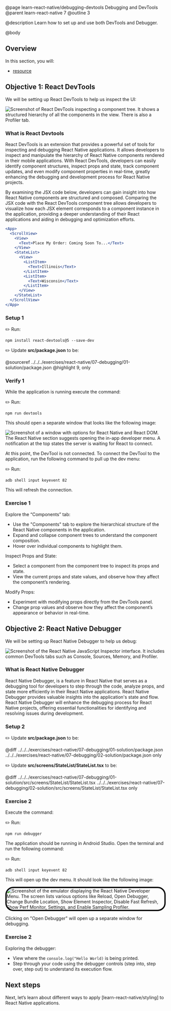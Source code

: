 @page learn-react-native/debugging-devtools Debugging and DevTools
@parent learn-react-native 7
@outline 3

@description Learn how to set up and use both DevTools and Debugger.

@body

## Overview

In this section, you will:

- [resource](https://reactnative.dev/docs/debugging)

## Objective 1: React DevTools

We will be setting up React DevTools to help us inspect the UI:

<img alt="Screenshot of React DevTools inspecting a component tree. It shows a structured hierarchy of all the components in the view. There is also a Profiler tab." src="../static/img/react-native/07-debugging-devtools/dev-tool-connected.png" style="max-width: 100%;"/>

### What is React Devtools

React DevTools is an extension that provides a powerful set of tools for inspecting and debugging React Native applications. It allows developers to inspect and manipulate the hierarchy of React Native components rendered in their mobile applications. With React DevTools, developers can easily identify component structures, inspect props and state, track component updates, and even modify component properties in real-time, greatly enhancing the debugging and development process for React Native projects.

By examining the JSX code below, developers can gain insight into how React Native components are structured and composed. Comparing the JSX code with the React DevTools component tree allows developers to visualize how each JSX element corresponds to a component instance in the application, providing a deeper understanding of their React applications and aiding in debugging and optimization efforts.

```jsx
<App>
  <ScrollView>
    <View>
      <Text>Place My Order: Coming Soon To...</Text>
    </View>
    <StateList>
      <View>
        <ListItem>
          <Text>Illinois</Text>
        </ListItem>
        <ListItem>
          <Text>Wisconsin</Text>
        </ListItem>
      </View>
    </StateList>
  </ScrollView>
</App>
```

### Setup 1

✏️ Run:

```shell
npm install react-devtools@5 --save-dev
```

✏️ Update **src/package.json** to be:

@sourceref ../../../exercises/react-native/07-debugging/01-solution/package.json
@highlight 9, only

### Verify 1

While the application is running execute the command:

✏️ Run:

```shell
npm run devtools
```

This should open a separate window that looks like the following image:

<img alt="Screenshot of a window with options for React Native and React DOM. The React Native section suggests opening the in-app developer menu. A notification at the top states the server is waiting for React to connect." src="../static/img/react-native/07-debugging-devtools/dev-tool-not-connected.png" style="max-width: 100%;"/>

At this point, the DevTool is not connected. To connect the DevTool to the application, run the following command to pull up the dev menu:

✏️ Run:

```shell
adb shell input keyevent 82
```

This will refresh the connection.

### Exercise 1

Explore the “Components” tab:

- Use the "Components" tab to explore the hierarchical structure of the React Native components in the application.
- Expand and collapse component trees to understand the component composition.
- Hover over individual components to highlight them.

Inspect Props and State:

- Select a component from the component tree to inspect its props and state.
- View the current props and state values, and observe how they affect the component’s rendering.

Modify Props:

- Experiment with modifying props directly from the DevTools panel.
- Change prop values and observe how they affect the component’s appearance or behavior in real-time.

## Objective 2: React Native Debugger

We will be setting up React Native Debugger to help us debug:

<img alt="Screenshot of the React Native JavaScript Inspector interface. It includes common DevTools tabs such as Console, Sources, Memory, and Profiler." src="../static/img/react-native/07-debugging-devtools/react-native-debugger.png" style="max-width: 100%;"/>

### What is React Native Debugger

React Native Debugger, is a feature in React Native that serves as a debugging tool for developers to step through the code, analyze props, and state more efficiently in their React Native applications. React Native Debugger provides valuable insights into the application's state and flow. React Native Debugger will enhance the debugging process for React Native projects, offering essential functionalities for identifying and resolving issues during development.

### Setup 2

✏️ Update **src/package.json** to be:

@diff ../../../exercises/react-native/07-debugging/01-solution/package.json ../../../exercises/react-native/07-debugging/02-solution/package.json only

✏️ Update **src/screens/StateList/StateList.tsx** to be:

@diff ../../../exercises/react-native/07-debugging/01-solution/src/screens/StateList/StateList.tsx ../../../exercises/react-native/07-debugging/02-solution/src/screens/StateList/StateList.tsx only

### Exercise 2

Execute the command:

✏️ Run:

```shell
npm run debugger
```

The application should be running in Android Studio. Open the terminal and run the following command:

✏️ Run:

```shell
adb shell input keyevent 82
```

This will open up the dev menu. It should look like the following image:

<img alt="Screenshot of the emulator displaying the React Native Developer Menu. The screen lists various options like Reload, Open Debugger, Change Bundle Location, Show Element Inspector, Disable Fast Refresh, Show Perf Monitor, Settings, and Enable Sampling Profiler." src="../static/img/react-native/07-debugging-devtools/in-app-dev-menu.png" style="max-height: 750px; border: 4px solid black; border-radius: 25px;"/>

Clicking on "Open Debugger" will open up a separate window for debugging.

### Exercise 2

Exploring the debugger:

- View where the `console.log("Hello World)` is being printed.
- Step through your code using the debugger controls (step into, step over, step out) to understand its execution flow.

## Next steps

Next, let’s learn about different ways to apply [learn-react-native/styling] to React Native applications.
